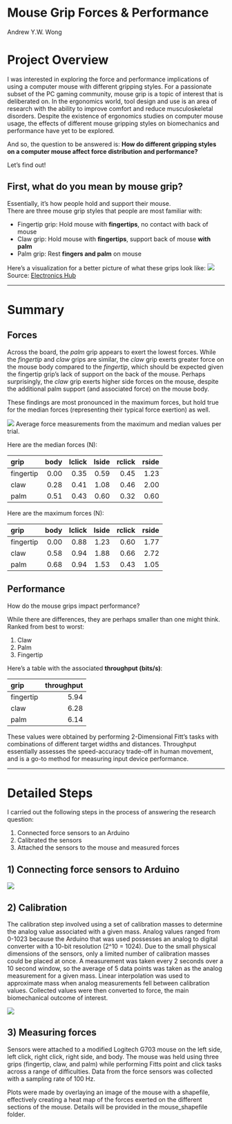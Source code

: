 Mouse Grip Forces & Performance
================
Andrew Y.W. Wong

# Project Overview

I was interested in exploring the force and performance implications of
using a computer mouse with different gripping styles. For a passionate
subset of the PC gaming community, mouse grip is a topic of interest
that is deliberated on. In the ergonomics world, tool design and use is
an area of research with the ability to improve comfort and reduce
musculoskeletal disorders. Despite the existence of ergonomics studies
on computer mouse usage, the effects of different mouse gripping styles
on biomechanics and performance have yet to be explored.

And so, the question to be answered is: **How do different gripping
styles on a computer mouse affect force distribution and performance?**

Let’s find out!

## First, what do you mean by mouse grip?

Essentially, it’s how people hold and support their mouse.  
There are three mouse grip styles that people are most familiar with:

- Fingertip grip: Hold mouse with **fingertips**, no contact with back
  of mouse
- Claw grip: Hold mouse with **fingertips**, support back of mouse
  **with palm**
- Palm grip: Rest **fingers and palm** on mouse

Here’s a visualization for a better picture of what these grips look
like: ![](./images/Mouse-Grip-Styles-Featured-Image.png)  
Source: [Electronics
Hub](https://www.electronicshub.org/mouse-grip-styles/)

------------------------------------------------------------------------

# Summary

## Forces

Across the board, the *palm* grip appears to exert the lowest forces.
While the *fingertip* and *claw* grips are similar, the *claw* grip
exerts greater force on the mouse body compared to the *fingertip*,
which should be expected given the fingertip grip’s lack of support on
the back of the mouse. Perhaps surprisingly, the *claw* grip exerts
higher side forces on the mouse, despite the additional palm support
(and associated force) on the mouse body.

These findings are most pronounced in the maximum forces, but hold true
for the median forces (representing their typical force exertion) as
well.

![](./plots/all_mean_low.png) Average force measurements from the
maximum and median values per trial.

Here are the median forces (N):

| grip      | body | lclick | lside | rclick | rside |
|:----------|-----:|-------:|------:|-------:|------:|
| fingertip | 0.00 |   0.35 |  0.59 |   0.45 |  1.23 |
| claw      | 0.28 |   0.41 |  1.08 |   0.46 |  2.00 |
| palm      | 0.51 |   0.43 |  0.60 |   0.32 |  0.60 |

Here are the maximum forces (N):

| grip      | body | lclick | lside | rclick | rside |
|:----------|-----:|-------:|------:|-------:|------:|
| fingertip | 0.00 |   0.88 |  1.23 |   0.60 |  1.77 |
| claw      | 0.58 |   0.94 |  1.88 |   0.66 |  2.72 |
| palm      | 0.68 |   0.94 |  1.53 |   0.43 |  1.05 |

## Performance

How do the mouse grips impact performance?

While there are differences, they are perhaps smaller than one might
think.  
Ranked from best to worst:

1.  Claw
2.  Palm
3.  Fingertip

Here’s a table with the associated **throughput (bits/s)**:

| grip      | throughput |
|:----------|-----------:|
| fingertip |       5.94 |
| claw      |       6.28 |
| palm      |       6.14 |

These values were obtained by performing 2-Dimensional Fitt’s tasks with
combinations of different target widths and distances. Throughput
essentially assesses the speed-accuracy trade-off in human movement, and
is a go-to method for measuring input device performance.

------------------------------------------------------------------------

# Detailed Steps

I carried out the following steps in the process of answering the
research question:

1)  Connected force sensors to an Arduino
2)  Calibrated the sensors
3)  Attached the sensors to the mouse and measured forces

## 1) Connecting force sensors to Arduino

![](./images/hookup.jpg)

## 2) Calibration

The calibration step involved using a set of calibration masses to
determine the analog value associated with a given mass. Analog values
ranged from 0-1023 because the Arduino that was used possesses an analog
to digital converter with a 10-bit resolution (2^10 = 1024). Due to the
small physical dimensions of the sensors, only a limited number of
calibration masses could be placed at once. A measurement was taken
every 2 seconds over a 10 second window, so the average of 5 data points
was taken as the analog measurement for a given mass. Linear
interpolation was used to approximate mass when analog measurements fell
between calibration values. Collected values were then converted to
force, the main biomechanical outcome of interest.

![](./images/calibration.jpg)

## 3) Measuring forces

Sensors were attached to a modified Logitech G703 mouse on the left
side, left click, right click, right side, and body. The mouse was held
using three grips (fingertip, claw, and palm) while performing Fitts
point and click tasks across a range of difficulties. Data from the
force sensors was collected with a sampling rate of 100 Hz.

Plots were made by overlaying an image of the mouse with a shapefile,
effectively creating a heat map of the forces exerted on the different
sections of the mouse. Details will be provided in the mouse_shapefile
folder.
